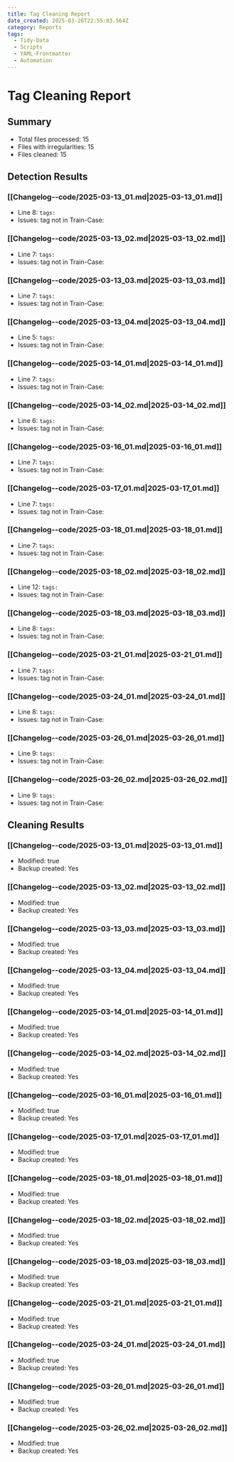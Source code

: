 ```yaml
---
title: Tag Cleaning Report
date_created: 2025-03-26T22:55:03.564Z
category: Reports
tags:
  - Tidy-Data
  - Scripts
  - YAML-Frontmatter
  - Automation
---
```


# Tag Cleaning Report

## Summary
- Total files processed: 15
- Files with irregularities: 15
- Files cleaned: 15

## Detection Results
### [[Changelog--code/2025-03-13_01.md|2025-03-13_01.md]]
* Line 8: `tags:`
* Issues: tag not in Train-Case: 

### [[Changelog--code/2025-03-13_02.md|2025-03-13_02.md]]
* Line 7: `tags:`
* Issues: tag not in Train-Case: 

### [[Changelog--code/2025-03-13_03.md|2025-03-13_03.md]]
* Line 7: `tags:`
* Issues: tag not in Train-Case: 

### [[Changelog--code/2025-03-13_04.md|2025-03-13_04.md]]
* Line 5: `tags:`
* Issues: tag not in Train-Case: 

### [[Changelog--code/2025-03-14_01.md|2025-03-14_01.md]]
* Line 7: `tags:`
* Issues: tag not in Train-Case: 

### [[Changelog--code/2025-03-14_02.md|2025-03-14_02.md]]
* Line 6: `tags:`
* Issues: tag not in Train-Case: 

### [[Changelog--code/2025-03-16_01.md|2025-03-16_01.md]]
* Line 7: `tags:`
* Issues: tag not in Train-Case: 

### [[Changelog--code/2025-03-17_01.md|2025-03-17_01.md]]
* Line 7: `tags:`
* Issues: tag not in Train-Case: 

### [[Changelog--code/2025-03-18_01.md|2025-03-18_01.md]]
* Line 7: `tags:`
* Issues: tag not in Train-Case: 

### [[Changelog--code/2025-03-18_02.md|2025-03-18_02.md]]
* Line 12: `tags:`
* Issues: tag not in Train-Case: 

### [[Changelog--code/2025-03-18_03.md|2025-03-18_03.md]]
* Line 8: `tags:`
* Issues: tag not in Train-Case: 

### [[Changelog--code/2025-03-21_01.md|2025-03-21_01.md]]
* Line 7: `tags:`
* Issues: tag not in Train-Case: 

### [[Changelog--code/2025-03-24_01.md|2025-03-24_01.md]]
* Line 8: `tags:`
* Issues: tag not in Train-Case: 

### [[Changelog--code/2025-03-26_01.md|2025-03-26_01.md]]
* Line 9: `tags:`
* Issues: tag not in Train-Case: 

### [[Changelog--code/2025-03-26_02.md|2025-03-26_02.md]]
* Line 9: `tags:`
* Issues: tag not in Train-Case: 


## Cleaning Results
### [[Changelog--code/2025-03-13_01.md|2025-03-13_01.md]]
* Modified: true
* Backup created: Yes

### [[Changelog--code/2025-03-13_02.md|2025-03-13_02.md]]
* Modified: true
* Backup created: Yes

### [[Changelog--code/2025-03-13_03.md|2025-03-13_03.md]]
* Modified: true
* Backup created: Yes

### [[Changelog--code/2025-03-13_04.md|2025-03-13_04.md]]
* Modified: true
* Backup created: Yes

### [[Changelog--code/2025-03-14_01.md|2025-03-14_01.md]]
* Modified: true
* Backup created: Yes

### [[Changelog--code/2025-03-14_02.md|2025-03-14_02.md]]
* Modified: true
* Backup created: Yes

### [[Changelog--code/2025-03-16_01.md|2025-03-16_01.md]]
* Modified: true
* Backup created: Yes

### [[Changelog--code/2025-03-17_01.md|2025-03-17_01.md]]
* Modified: true
* Backup created: Yes

### [[Changelog--code/2025-03-18_01.md|2025-03-18_01.md]]
* Modified: true
* Backup created: Yes

### [[Changelog--code/2025-03-18_02.md|2025-03-18_02.md]]
* Modified: true
* Backup created: Yes

### [[Changelog--code/2025-03-18_03.md|2025-03-18_03.md]]
* Modified: true
* Backup created: Yes

### [[Changelog--code/2025-03-21_01.md|2025-03-21_01.md]]
* Modified: true
* Backup created: Yes

### [[Changelog--code/2025-03-24_01.md|2025-03-24_01.md]]
* Modified: true
* Backup created: Yes

### [[Changelog--code/2025-03-26_01.md|2025-03-26_01.md]]
* Modified: true
* Backup created: Yes

### [[Changelog--code/2025-03-26_02.md|2025-03-26_02.md]]
* Modified: true
* Backup created: Yes

